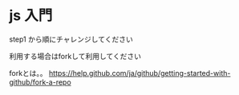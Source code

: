 # js 入門

step1 から順にチャレンジしてください

利用する場合はforkして利用してください

forkとは。。
https://help.github.com/ja/github/getting-started-with-github/fork-a-repo
